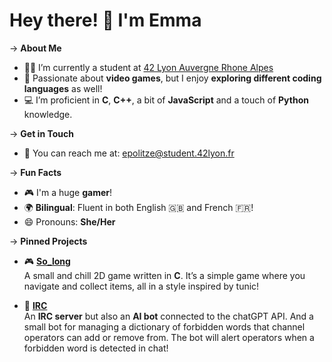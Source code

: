 # Hey there! 👋 I'm **Emma** 

→ **About Me**  
  - 🧑‍🎓 I’m currently a student at [42 Lyon Auvergne Rhone Alpes](https://www.42lyon.fr/)  
  - 👾 Passionate about **video games**, but I enjoy **exploring different coding languages** as well!  
  - 💻 I’m proficient in **C**, **C++**, a bit of **JavaScript** and a touch of **Python** knowledge.

→ **Get in Touch**  
  - 📧 You can reach me at: [epolitze@student.42lyon.fr](mailto:epolitze@student.42lyon.fr)

→ **Fun Facts**  
  - 🎮 I'm a huge **gamer**!  
  - 🌍 **Bilingual**: Fluent in both English 🇬🇧 and French 🇫🇷!  
  - 😄 Pronouns: **She/Her**

→ **Pinned Projects**  
  - 🎮 **[So_long](https://github.com/Emmatosorus/so_long)**  
    A small and chill 2D game written in **C**. It’s a simple game where you navigate and collect items, all in a style inspired by tunic! 

  - 💬 **[IRC](https://github.com/Emmatosorus/IRC)**  
    An **IRC server** but also an **AI bot** connected to the chatGPT API. And a small bot for managing a dictionary of forbidden words that channel operators can add or remove from.
    The bot will alert operators when a forbidden word is detected in chat!


<!---
Emmatosorus/Emmatosorus is a ✨ special ✨ repository because its `README.md` (this file) appears on your GitHub profile.
You can click the Preview link to take a look at your changes.
--->
